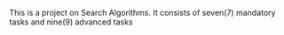 This is a project on Search Algorithms.
It consists of seven(7) mandatory tasks and nine(9) advanced tasks
